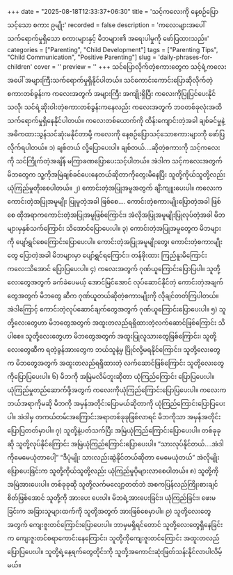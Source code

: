 +++
date = "2025-08-18T12:33:37+06:30"
title = 'သင့်ကလေးကို နေ့စဉ်ပြောသင့်သော စကား ၉မျိုး'
recorded = false
description = 'ကလေးများအပေါ် သက်ရောက်မှုရှိသော စကားများနှင့် မိဘများ၏ အရေးပါမှုကို ဖော်ပြထားသည်။'
categories = ["Parenting", "Child Development"]
tags = ["Parenting Tips", "Child Communication", "Positive Parenting"]
slug = 'daily-phrases-for-children'
cover = ''
preview = ''
+++
သင်ပြောလိုက်တဲ့စကားတွေက သင့်ရဲ့ကလေးအပေါ် အများကြီးသက်ရောက်မှုရှိနိုင်ပါတယ်။ သင်ကောင်းကောင်းပြောဆိုလိုက်တဲ့စကားတစ်ခွန်းက ကလေးအတွက် အများကြီး အကျိုးရှိပြီး ကလေးကိုပြုပြင်ပေးနိုင်သလို၊ သင်ရဲ့ဆိုးဝါးတဲ့စကားတစ်ခွန်းကနေလည်း ကလေးအတွက် ဘဝတစ်ခုလုံးအထိ သက်ရောက်မှုရှိနေနိုင်ပါတယ်။ ကလေးတစ်ယောက်ကို ထိန်းကျောင်းတဲ့အခါ ချစ်ခင်မှုနဲ့အဓိကထားသွန်သင်ဆုံးမနိုင်တာမို့ ကလေးကို နေ့စဉ်ပြောသင့်သောစကားများကို ဖော်ပြလိုက်ရပါတယ်။
၁) ချစ်တယ် လို့ပြောပေးပါ။
ချစ်တယ်….ဆိုတဲ့စကားကို သင့်ကလေးကို သင်ကြိုက်တဲ့အချိန် မကြာခဏပြောပေးသင့်ပါတယ်။ အဲဒါက သင့်ကလေးအတွက် မိဘတွေက သူ့ကိုအမြဲချစ်ခင်ပေးနေတယ်ဆိုတာကိုတွေးမိနေပြီး သူတို့ကိုယ်သူတို့လည်း ယုံကြည်မှုတိုးစေပါတယ်။
၂) ကောင်းတဲ့အပြုအမူအတွက် ချီးကျူးပေးပါ။
ကလေးက ကောင်းတဲ့အပြုအမူမျိုး ပြုမူတဲ့အခါ ဖြစ်စေ…. ကောင်းတဲ့စကားမျိုးပြောတဲ့အခါ ဖြစ်စေ ထိုအရာကကောင်းတဲ့အပြုအမူဖြစ်ကြောင်း၊ အဲလိုအပြုအမူမျိုးပြုလုပ်တဲ့အခါ မိဘများမှနှစ်သက်ကြောင်း သိအောင်ပြောပေးပါ။
၃) ကောင်းတဲ့အပြုအမူတွေက မိဘများကို ပျော်ရွှင်စေကြောင်းပြောပေးပါ။
ကောင်းတဲ့အပြုအမူမျိုးတွေ၊ ကောင်းတဲ့စကားမျိုးတွေ ပြောတဲ့အခါ မိဘများမှာ ပျော်ရွှင်ရကြောင်း၊ တန်ဖိုးထား ကြည်နူးမိကြောင်း ကလေးသိအောင် ပြောပြပေးပါ။
၄) ကလေးအတွက် ဂုဏ်ယူကြောင်းပြောပြပါ။
သူတို့လေးတွေအတွက် ခက်ခဲပေမယ့် အောင်မြင်အောင် လုပ်ဆောင်နိုင်တဲ့ ကောင်းတဲ့အချက်တွေအတွက် မိဘတွေ ဆီက ဂုဏ်ယူတယ်ဆိုတဲ့စကားမျိုးကို လိုချင်တတ်ကြပါတယ်။ အဲဒါကြောင့် ကောင်းတဲ့လုပ်ဆောင်ချက်တွေအတွက် ဂုဏ်ယူကြောင်းပြောပေးပါ။
၅) သူတို့လေးတွေဟာ မိဘတွေအတွက် အထူးတလည်ရရှိထားတဲ့လက်ဆောင်ဖြစ်ကြောင်း သိပါစေ။
သူတို့လေးတွေဟာ မိဘတွေအတွက် အထူးပြုလူသားတွေဖြစ်ကြောင်း၊ သူတို့လေးတွေဆီက ရတဲ့ခွန်အားတွေက ဘယ်သူနဲ့မှ ပြိုင်လို့မရနိုင်ကြောင်း၊ သူတို့လေးတွေက မိဘတွေအတွက် အထူးတလည်ရရှိထားတဲ့ လက်ဆောင်ဖြစ်ကြောင်း သူတို့လေးတွေကိုပြောပြပေးပါ။
၆) မိဘကို အမြဲမလိမ်ဘူးဆိုတာ ယုံကြည်ကြောင်း ပြောပြပေးပါ။
ယုံကြည်မှုတည်ဆောက်ဖို့အတွက် ကလေးကိုယုံကြည်ကြောင်းပြောပြပေးပါ။ ကလေးက ဘယ်အရာကိုမဆို မိဘကို အမှန်အတိုင်းပြောမယ်ဆိုတာကို ယုံကြည်ကြောင်းပြောပြပေးပါ။ အဲဒါမှ တကယ်တမ်းအကြောင်းအရာတစ်ခုခုဖြစ်လာရင် မိဘကိုသာ အမှန်အတိုင်းပြောပြတတ်မှာပါ။
၇) သူတို့နဲ့ပတ်သက်ပြီး အမြဲယုံကြည်ကြောင်းပြောပေးပါ။
တစ်ခုခုဆို သူတို့လုပ်နိုင်ကြောင်း အမြဲယုံကြည်ကြောင်းပြောပေးပါ။ “သားလုပ်နိုင်တယ်….အဲဒါကိုမေမေယုံတာပေါ့” “ဒီပုံမျိုး သားလည်းဆွဲနိုင်တယ်ဆိုတာ မေမေယုံတယ်” အဲလိုမျိုးပြောပေးခြင်းက သူတို့ကိုယ်သူတို့လည်း ယုံကြည်မှုပိုများလာစေပါတယ်။
၈) သူတို့ကို အမြဲအားပေးပါ။
တစ်ခုခုဆို သူတို့လက်မလျော့တတ်ဘဲ အစကပြန်လည်ကြိုးစားချင်စိတ်ဖြစ်အောင် သူတို့ကို အားပေး ပေးပါ။ မိဘရဲ့အားပေးခြင်း၊ ယုံကြည်ခြင်း၊ ဖေးမခြင်းက အခြားသူများထက်ကို သူတို့အတွက် အားဖြစ်စေမှာပါ။
၉) သူတို့လေးတွေအတွက် ကျေးဇူးတင်ကြောင်းပြောပေးပါ။
ဘာမှမရှိရင်တောင် သူတို့လေးတွေရှိနေခြင်းက ကျေးဇူးတင်စရာကောင်းနေကြောင်း၊ သူတို့ကိုကျေးဇူးတင်ကြောင်း အထူးတလည်ပြောပြပေးပါ။ သူတို့ရဲ့နေ့ရက်တွေတိုင်းကို သူတို့အကောင်းဆုံးဖြတ်သန်းနိုင်လာပါလိမ့်မယ်။ 